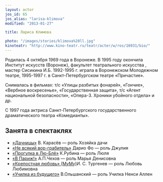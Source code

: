 ```yaml
---
layout: actor
jos_id: 65
jos_alias: "larisa-klimova"
modified: "2013-01-27"

title: Лариса Климова

photo: "/images/stories/klimova%20ll.jpg"
kinoteatr: "http://www.kino-teatr.ru/teatr/acter/w/ros/16931/bio/"
---
```


Родилась 4 октября 1969 года в Воронеже. В 1995 году окончила Институт искусств (Воронеж), факультет театрального искусства , мастер Сисикина И.Б. 1992-1995 г. играла в Воронежском Молодежном театре, 1995-1997 г. в Санкт-Петербургском театре «Причастие».

Снималась в фильмах: т/с «Улицы разбитых фонарей», «Гончие», «Вербное воскресенье», «Государственная защита», т/с «Агент национальной безопасности», «Опера-3. Хроники убойного отдела» и др.

С 1997 года актриса Санкт-Петербургского государственного драматического театра «Комедианты».

## Занята в спектаклях

- [«Дачницы»](43-dachnici.html) В. Карасёв — роль Хозяйка дачи
- [«Не всякий вор-грабитель»](70-vor.html) Дарио Фо — роль Джулия
- [«Прогулка в Лю-Блё»](73-progulka-v-ly-blio.html) К.Рубина — роль Люля
- [«В Париж!»](41-v-paris.html) А.П.Чехов — роль Марья Денисовна
- [«Крепостная любовь» (МуМу)](46-mumu.html)И. С. Тургенев — роль Любовь Любимовна
- [«Училка из будущего»](90-ychilka.html) В.Ольшанский — роль Училка Ненси Аллен